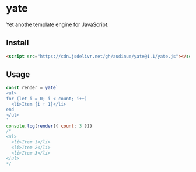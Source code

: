 # yate

Yet anothe template engine for JavaScript.

## Install

```html
<script src="https://cdn.jsdelivr.net/gh/audinue/yate@1.1/yate.js"></script>
```

## Usage

```js
const render = yate`
<ul>
for (let i = 0; i < count; i++)
  <li>Item {i + 1}</li>
end
</ul>
`
console.log(render({ count: 3 }))
/*
<ul>
  <li>Item 1</li>
  <li>Item 2</li>
  <li>Item 3</li>
</ul>
*/
```

